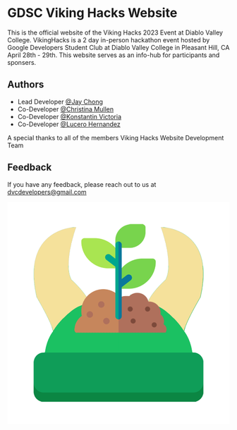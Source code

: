 
# GDSC Viking Hacks Website

This is the official website of the Viking Hacks 2023 Event at Diablo Valley College. VikingHacks is a 2 day in-person hackathon event hosted by Google Developers Student Club at Diablo Valley College in Pleasant Hill, CA April 28th - 29th. This website serves as an info-hub for participants and sponsers.


## Authors

- Lead Developer [@Jay Chong](https://www.github.com/octokatherine)
- Co-Developer [@Christina Mullen](https://github.com/christinamullen)
- Co-Developer [@Konstantin Victoria](https://github.com/KonstantinVVictoria)
- Co-Developer [@Lucero Hernandez](https://github.com/Lucero0214)

A special thanks to all of the members Viking Hacks Website Development Team


## Feedback

If you have any feedback, please reach out to us at dvcdevelopers@gmail.com


![Logo](https://raw.githubusercontent.com/Kizum1/vikinghacks/main/imgs/VikingHacksLogo.png)

